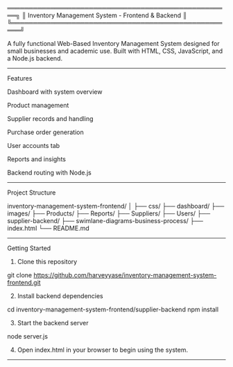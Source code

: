 ════════════════════════════════════════════════════╗
║  Inventory Management System - Frontend & Backend ║
╚════════════════════════════════════════════════════╝

A fully functional Web-Based Inventory Management System designed for small businesses and academic use. Built with HTML, CSS, JavaScript, and a Node.js backend.


---

Features

Dashboard with system overview

Product management

Supplier records and handling

Purchase order generation

User accounts tab

Reports and insights

Backend routing with Node.js



---

Project Structure

inventory-management-system-frontend/
│
├── css/
├── dashboard/
├── images/
├── Products/
├── Reports/
├── Suppliers/
├── Users/
├── supplier-backend/
├── swimlane-diagrams-business-process/
├── index.html
└── README.md


---

Getting Started

1. Clone this repository

git clone https://github.com/harveyyase/inventory-management-system-frontend.git


2. Install backend dependencies

cd inventory-management-system-frontend/supplier-backend
npm install


3. Start the backend server

node server.js


4. Open index.html in your browser to begin using the system.




---